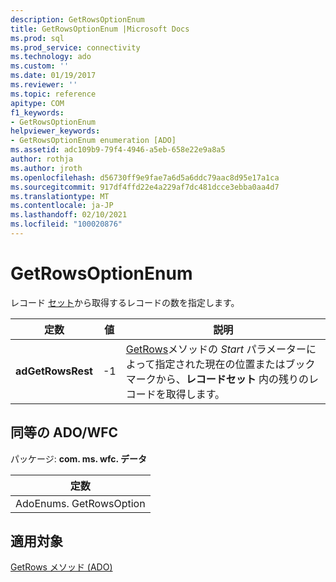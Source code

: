 ```yaml
---
description: GetRowsOptionEnum
title: GetRowsOptionEnum |Microsoft Docs
ms.prod: sql
ms.prod_service: connectivity
ms.technology: ado
ms.custom: ''
ms.date: 01/19/2017
ms.reviewer: ''
ms.topic: reference
apitype: COM
f1_keywords:
- GetRowsOptionEnum
helpviewer_keywords:
- GetRowsOptionEnum enumeration [ADO]
ms.assetid: adc109b9-79f4-4946-a5eb-658e22e9a8a5
author: rothja
ms.author: jroth
ms.openlocfilehash: d56730ff9e9fae7a6d5a6ddc79aac8d95e17a1ca
ms.sourcegitcommit: 917df4ffd22e4a229af7dc481dcce3ebba0aa4d7
ms.translationtype: MT
ms.contentlocale: ja-JP
ms.lasthandoff: 02/10/2021
ms.locfileid: "100020876"
---
```

# <a name="getrowsoptionenum"></a>GetRowsOptionEnum
レコード [セット](./recordset-object-ado.md)から取得するレコードの数を指定します。  
  
|定数|値|説明|  
|--------------|-----------|-----------------|  
|**adGetRowsRest**|-1|[GetRows](./getrows-method-ado.md)メソッドの *Start* パラメーターによって指定された現在の位置またはブックマークから、**レコードセット** 内の残りのレコードを取得します。|  
  
## <a name="adowfc-equivalent"></a>同等の ADO/WFC  
 パッケージ: **com. ms. wfc. データ**  
  
|定数|  
|--------------|  
|AdoEnums. GetRowsOption|  
  
## <a name="applies-to"></a>適用対象  
 [GetRows メソッド (ADO)](./getrows-method-ado.md)